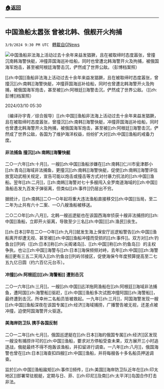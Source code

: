 ###  [:house:返回](README.md)
---


## 中国渔船太嚣张 曾被北韩、俄舰开火拘捕
`3/9/2024 9:30 PM UTC ` [轉載自GNews](https://gnews.org/articles/2380624)

![中国渔船非法海上活动过去十余年来益发猖獗，且在被取缔时态度嚣张，曾撞沉南韩海警快艇，冲撞菲国海巡补给船，同时也曾遭北韩海警开火及拘捕，被俄国海军炮击，甚至被阿根廷海警击沉，俨然成了世界公敌。（彭博档案照）](https://img.ltn.com.tw/Upload/news/600/2024/03/10/226.jpg "中国渔船非法海上活动过去十余年来益发猖獗，且在被取缔时态度嚣张，曾撞沉南韩海警快艇，冲撞菲国海巡补给船，同时也曾遭北韩海警开火及拘捕，被俄国海军炮击，甚至被阿根廷海警击沉，俨然成了世界公敌。（彭博档案照）")

[[zh:中国]]渔船非法海上活动过去十余年来益发猖獗，且在被取缔时态度嚣张，曾撞沉[[zh:南韩]]海警快艇，冲撞菲国海巡补给船，同时也曾遭北韩海警开火及拘捕，被俄国海军炮击，甚至被[[zh:阿根廷]]海警击沉，俨然成了世界公敌。（[[zh:彭博]]档案照）

2024/03/10 05:30

〔编译孙宇青／综合报导〕[[zh:中国]]渔船非法海上活动过去十余年来益发猖獗，且在被取缔时态度嚣张，曾撞沉[[zh:南韩]]海警快艇，冲撞菲国海巡补给船，同时也曾遭北韩海警开火及拘捕，被俄国海军炮击，甚至被[[zh:阿根廷]]海警击沉，俨然成了世界公敌，各国为了维护海洋权益，纷纷扩大对[[zh:中国]]渔船的戒备力度。

#### 非法捕鱼 撞沉[[zh:南韩]]海警快艇

二○一六年[[zh:十月]]，一艘[[zh:中国]]渔船涉嫌在[[zh:南韩]]仁川市瓮津郡小[[zh:青岛]]海域非法捕鱼，更撞沉[[zh:南韩]]海警快艇，促使[[zh:南韩]]海警评估放宽动武相关规定，宣告可能以炮击或撞击等方式对付暴力抗法的[[zh:中国]]渔船。翌年[[zh:二月]]，[[zh:南韩]]海警对七十多艘闯入全罗南道海域的[[zh:中国]]渔船击发九百发子弹驱离，但类似[[zh:事件]]仍层出不穷。

据统计，[[zh:南韩]]二○一○年起将重大违法渔船直接移交[[zh:中国]]当局，至二二年为止共有六十二案、一○八艘渔船被移送。

二○二○年[[zh:八月]]，北韩一艘巡逻艇也在该国西海岸侦获十艘非法捕捞的[[zh:中国]]渔船，立即开火驱离，导致至少三名[[zh:中国]][[zh:渔民]]丧生。

[[zh:日本]]早在二○一○年[[zh:九月]]就发生海上保安厅巡逻船警告[[zh:中国]]渔船离开却遭无视、甚至被[[zh:中国]]渔船冲撞而受损的[[zh:事件]]。双方对[[zh:钓鱼台]]列屿（[[zh:日本]]称[[zh:尖阁诸岛]]、[[zh:中国]]称[[zh:钓鱼岛]]）的主权争执，也让[[zh:中国]]海警与[[zh:日本]]海保频频对峙，去年[[zh:中国]][[zh:海警船]]更有三五二天闯入[[zh:钓鱼台]]列屿邻接区，促使海保今年度预算提高至二七五九亿日圆（约六百亿元台币）。

#### 冲撞[[zh:阿根廷]][[zh:海警船]] 遭到击沉

二○一六年[[zh:三月]]，一艘[[zh:中国]]远洋拖网渔船在[[zh:阿根廷]]海域非法捕鱼，遭阿国[[zh:海警船]]驱赶，[[zh:中国]]渔船多次试图冲撞阿国[[zh:海警船]]，最终遭到击沉，所幸卅二名船员皆被救起。一九年[[zh:三月]]，阿国海警发现一艘[[zh:中国]]渔船深夜在该国专属[[zh:经济]]海域捕捞，广播警告被无视，还差点被冲撞，迫使阿国海警开火驱逐。

#### 美海岸防卫队 携手各国反制

二○一二年[[zh:七月]]，俄国巡逻艇在[[zh:日本]]海的俄国专属[[zh:经济]]区发现一艘没有捕捞许可的[[zh:中国]]渔船，要求对方停船受查未果，双方展开三小时追逐战，俄艇最终不得不炮轰该渔船，并扣留进行调查。一八年[[zh:八月]]，俄国海警也曾在[[zh:日本]]海查扣四艘[[zh:中国]]渔船，并将每艘各十多名船员押送调查。

监於[[zh:中国]]渔船踰矩[[zh:事件]]频传，[[zh:美国]]海岸防卫队近年在[[zh:印太地区]]部署常驻舰艇，定期与日、菲、[[zh:印尼]]及南[[zh:太平洋]]岛国合作打击非法。
